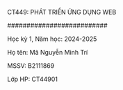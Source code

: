 CT449: PHÁT TRIỂN ỨNG DỤNG WEB

##########################

Học kỳ 1, Năm học: 2024-2025

Họ tên: Mã Nguyễn Minh Trí

MSSV: B2111869

Lớp HP: CT44901
